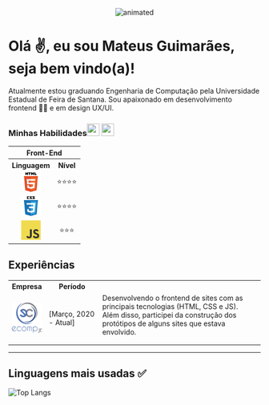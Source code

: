 <style>
    table{
        width: 100% !important;
    }
</style>


<p align="center"> <img src="https://github.com/teeuguima/teeuguima/blob/master/public/giphy.gif" width="180px" height="191px" alt="animated"/></p>

<h1>Olá ✌, eu sou Mateus Guimarães, seja bem vindo(a)!</h1>

<p>Atualmente estou graduando Engenharia de Computação pela Universidade Estadual de Feira de Santana. Sou apaixonado
    em desenvolvimento frontend 👨‍💻 e em design UX/UI.
</p>


<h3>Minhas Habilidades<img src="https://gamerview.com.br/wp-content/uploads/2019/12/mario-gif.gif" width="25px" height="25px" alt=""> 
<img src="https://cdn.streamelements.com/uploads/4ad33e4b-fe28-4e77-a64d-aa89109bd045.gif" width="25px" height="25px" alt=""></h3>

<table width="100%">
    <tr>
        <th colspan="2">Front-End</th>    
    </tr>
    <tr>
        <th>Linguagem</th>
        <th>Nível</th>
    </tr>
    <tr align="center">
        <td>
            <img src="https://raw.githubusercontent.com/devicons/devicon/master/icons/html5/html5-original-wordmark.svg" width="40px" height="40px" alt="">
        </td>
        <td>⭐⭐⭐⭐</td>
    </tr>
    <tr align="center">
        <td><img src="https://raw.githubusercontent.com/devicons/devicon/master/icons/css3/css3-original-wordmark.svg" width="40px" height="40px" alt=""></td>
        <td>⭐⭐⭐⭐</td>
    </tr>
    <tr align="center">
        <td><img src="https://raw.githubusercontent.com/devicons/devicon/master/icons/javascript/javascript-original.svg" width="40px" height="40px" alt=""></td>
        <td>⭐⭐⭐</td>
    </tr>
</table>


Experiências
------------------------------------------
<table>
    <tr>
        <th>Empresa</th>
        <th>Período</th>
    </tr>
    <tr>
        <td><img src="https://github.com/teeuguima/teeuguima/blob/master/public/logo.png" width="60px" height="60px" alt=""></td>
        <td>[Março, 2020 - Atual]</td>
        <td>Desenvolvendo o frontend de sites com as principais tecnologias (HTML, CSS e JS). <br> 
            Além disso, participei da construção dos protótipos de alguns sites que estava envolvido.</p></td>
    <tr>
</table>

<hr>





Linguagens mais usadas ✅
-------------------------------------------
![Top Langs](https://github-readme-stats.vercel.app/api/top-langs/?username=teeuguima&theme=tokyonight)
